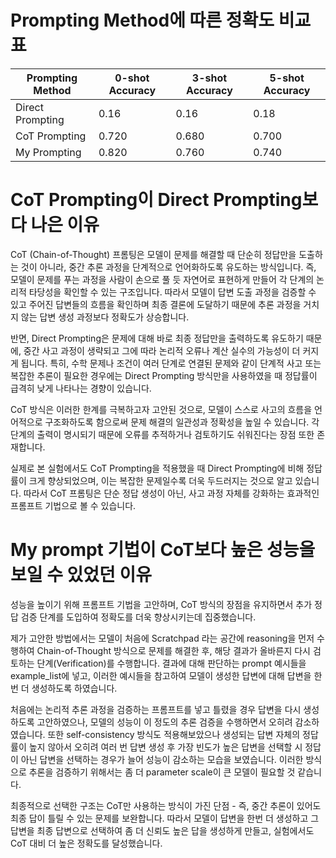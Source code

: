 # Prompting Method에 따른 정확도 비교 표

| Prompting Method | 0-shot Accuracy | 3-shot Accuracy | 5-shot Accuracy |
|------------------|------------------|------------------|------------------|
| Direct Prompting | 0.16             | 0.16             | 0.18             |
| CoT Prompting    | 0.720            | 0.680            | 0.700            |
| My Prompting     | 0.820            | 0.760            | 0.740            |


# CoT Prompting이 Direct Prompting보다 나은 이유
CoT (Chain-of-Thought) 프롬팅은 모델이 문제를 해결할 때 단순히 정답만을 도출하는 것이 아니라, 중간 추론 과정을 단계적으로 언어화하도록 유도하는 방식입니다. 
즉, 모델이 문제를 푸는 과정을 사람이 손으로 풀 듯 자연어로 표현하게 만들어 각 단계의 논리적 타당성을 확인할 수 있는 구조입니다.
따라서 모델이 답변 도출 과정을 검증할 수 있고 주어진 답변들의 흐름을 확인하며 최종 결론에 도달하기 때문에 추론 과정을 거치지 않는 답변 생성 과정보다 정확도가 상승합니다. 

반면, Direct Prompting은 문제에 대해 바로 최종 정답만을 출력하도록 유도하기 때문에, 중간 사고 과정이 생략되고 그에 따라 논리적 오류나 계산 실수의 가능성이 더 커지게 됩니다. 특히, 수학 문제나 조건이 여러 단계로 연결된 문제와 같이 단계적 사고 또는 복잡한 추론이 필요한 경우에는 Direct Prompting 방식만을 사용하였을 때 정답률이 급격히 낮게 나타나는 경향이 있습니다.

CoT 방식은 이러한 한계를 극복하고자 고안된 것으로, 모델이 스스로 사고의 흐름을 언어적으로 구조화하도록 함으로써 문제 해결의 일관성과 정확성을 높일 수 있습니다. 각 단계의 출력이 명시되기 때문에 오류를 추적하거나 검토하기도 쉬워진다는 장점 또한 존재합니다. 

실제로 본 실험에서도 CoT Prompting을 적용했을 때 Direct Prompting에 비해 정답률이 크게 향상되었으며, 이는 복잡한 문제일수록 더욱 두드러지는 것으로 알고 있습니다.  따라서 CoT 프롬팅은 단순 정답 생성이 아닌, 사고 과정 자체를 강화하는 효과적인 프롬프트 기법으로 볼 수 있습니다.

# My prompt 기법이 CoT보다 높은 성능을 보일 수 있었던 이유
성능을 높이기 위해 프롬프트 기법을 고안하며, CoT 방식의 장점을 유지하면서 추가 정답 검증 단계를 도입하여 정확도를 더욱 향상시키는데 집중했습니다. 

제가 고안한 방법에서는 모델이 처음에 Scratchpad 라는 공간에 reasoning을 먼저 수행하여 Chain-of-Thought 방식으로 문제를 해결한 후, 해당 결과가 올바른지 다시 검토하는 단계(Verification)를 수행합니다. 
결과에 대해 판단하는 prompt 예시들을 example_list에 넣고, 이러한 예시들을 참고하여 모델이 생성한 답변에 대해 답변을 한번 더 생성하도록 하였습니다. 

처음에는 논리적 추론 과정을 검증하는 프롬프트를 넣고 틀렸을 경우 답변을 다시 생성하도록 고안하였으나, 모델의 성능이 이 정도의 추론 검증을 수행하면서 오히려 감소하였습니다. 
또한 self-consistency 방식도 적용해보았으나 생성되는 답변 자체의 정답률이 높지 않아서 오히려 여러 번 답변 생성 후 가장 빈도가 높은 답변을 선택할 시 정답이 아닌 답변을 선택하는 경우가 늘어 성능이 감소하는 모습을 보였습니다. 이러한 방식으로 추론을 검증하기 위해서는 좀 더 parameter scale이 큰 모델이 필요할 것 같습니다. 

최종적으로 선택한 구조는 CoT만 사용하는 방식이 가진 단점 - 즉, 중간 추론이 있어도 최종 답이 틀릴 수 있는 문제를 보완합니다. 따라서 모델이 답변을 한번 더 생성하고 그 답변을 최종 답변으로 선택하여 좀 더 신뢰도 높은 답을 생성하게 만들고, 실험에서도 CoT 대비 더 높은 정확도를 달성했습니다.